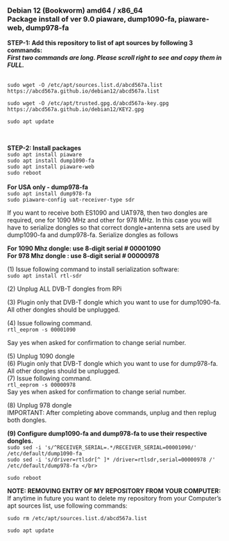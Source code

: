 ### Debian 12 (Bookworm) amd64 / x86_64  </br> Package install of ver 9.0 piaware, dump1090-fa, piaware-web, dump978-fa

**STEP-1: Add this repository to list of apt sources by following 3 commands:** </br>
_**First two commands are long. Please scroll right to see and copy them in FULL.**_ </br></br>
```
sudo wget -O /etc/apt/sources.list.d/abcd567a.list https://abcd567a.github.io/debian12/abcd567a.list
``` 
```
sudo wget -O /etc/apt/trusted.gpg.d/abcd567a-key.gpg https://abcd567a.github.io/debian12/KEY2.gpg
``` 
```
sudo apt update
```

</br>

**STEP-2: Install packages**  </br>
`sudo apt install piaware  ` </br>
`sudo apt install dump1090-fa ` </br>
`sudo apt install piaware-web ` </br>
`sudo reboot ` </br>
</br>
**For USA only - dump978-fa**  </br>
`sudo apt install dump978-fa `  </br>
`sudo piaware-config uat-receiver-type sdr `  </br>


If you want to receive both ES1090 and UAT978, then two dongles are required, one for 1090 MHz and other for 978 MHz. In this case you will have to serialize dongles so that correct dongle+antenna sets are used by dump1090-fa and dump978-fa.
Serialize dongles as follows </br>

**For 1090 Mhz dongle: use 8-digit serial # 00001090** </br>
**For 978 Mhz dongle : use 8-digit serial # 00000978** </br>

(1) Issue following command to install serialization software: </br>
`sudo apt install rtl-sdr ` </br>

(2) Unplug ALL DVB-T dongles from RPi </br>

(3) Plugin only that DVB-T dongle which you want to use for dump1090-fa. All other dongles should be unplugged. </br>

(4) Issue following command. </br>
`rtl_eeprom -s 00001090 `</br> 

Say yes when asked for confirmation to change serial number.</br>

(5) Unplug 1090 dongle </br>
(6) Plugin only that DVB-T dongle which you want to use for dump978-fa. All other dongles should be unplugged.</br>
(7) Issue following command. </br>
`rtl_eeprom -s 00000978 ` </br>
Say yes when asked for confirmation to change serial number.</br>

(8) Unplug 978 dongle </br>
IMPORTANT: After completing above commands, unplug and then replug both dongles.</br>


**(9) Configure dump1090-fa and dump978-fa to use their respective dongles.** </br>
`sudo sed -i 's/^RECEIVER_SERIAL=.*/RECEIVER_SERIAL=00001090/' /etc/default/dump1090-fa ` </br>
`sudo sed -i 's/driver=rtlsdr[^ ]* /driver=rtlsdr,serial=00000978 /' /etc/default/dump978-fa </br>`  

`sudo reboot `</br>

**NOTE: REMOVING ENTRY OF MY REPOSITORY FROM YOUR COMPUTER:**
If anytime in future you want to delete my repository from your Computer’s apt sources list, use following commands:

`sudo rm /etc/apt/sources.list.d/abcd567a.list ` </br>

`sudo apt update `
